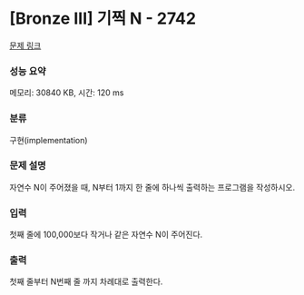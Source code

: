 # [Bronze III] 기찍 N - 2742 

[문제 링크](https://www.acmicpc.net/problem/2742) 

### 성능 요약

메모리: 30840 KB, 시간: 120 ms

### 분류

구현(implementation)

### 문제 설명

<p style="user-select: auto;">자연수 N이 주어졌을 때, N부터 1까지 한 줄에 하나씩 출력하는 프로그램을 작성하시오.</p>

### 입력 

 <p style="user-select: auto;">첫째 줄에 100,000보다 작거나 같은 자연수 N이 주어진다.</p>

### 출력 

 <p style="user-select: auto;">첫째 줄부터 N번째 줄 까지 차례대로 출력한다.</p>

